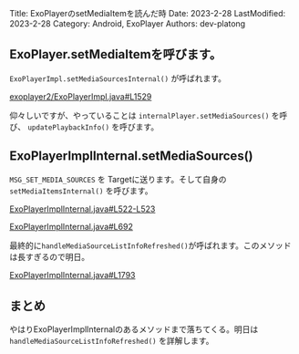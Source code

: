 Title: ExoPlayerのsetMediaItemを読んだ時
Date: 2023-2-28
LastModified: 2023-2-28
Category: Android, ExoPlayer
Authors: dev-platong

## ExoPlayer.setMediaItemを呼びます。

`ExoPlayerImpl.setMediaSourcesInternal()` が呼ばれます。

[exoplayer2/ExoPlayerImpl.java#L1529](https://github.com/google/ExoPlayer/blob/r2.16.1/library/core/src/main/java/com/google/android/exoplayer2/ExoPlayerImpl.java#L1529)

仰々しいですが、やっていることは `internalPlayer.setMediaSources()` を呼び、 `updatePlaybackInfo()` を呼びます。

## ExoPlayerImplInternal.setMediaSources()

`MSG_SET_MEDIA_SOURCES` を Targetに送ります。そして自身の `setMediaItemsInternal()` を呼びます。

[ExoPlayerImplInternal.java#L522-L523](https://github.com/google/ExoPlayer/blob/r2.16.1/library/core/src/main/java/com/google/android/exoplayer2/ExoPlayerImplInternal.java#L522-L523)

[ExoPlayerImplInternal.java#L692](https://github.com/google/ExoPlayer/blob/029a2b27cbdc27cf9d51d4a73ebeb503968849f6/library/core/src/main/java/com/google/android/exoplayer2/ExoPlayerImplInternal.java#L692)

最終的に`handleMediaSourceListInfoRefreshed()`が呼ばれます。このメソッドは長すぎるので明日。

[ExoPlayerImplInternal.java#L1793](https://github.com/google/ExoPlayer/blob/029a2b27cbdc27cf9d51d4a73ebeb503968849f6/library/core/src/main/java/com/google/android/exoplayer2/ExoPlayerImplInternal.java#L1793)

## まとめ

やはりExoPlayerImplInternalのあるメソッドまで落ちてくる。明日は `handleMediaSourceListInfoRefreshed()` を詳解します。